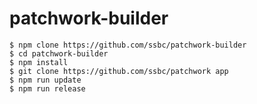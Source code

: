 # patchwork-builder

```shell
$ npm clone https://github.com/ssbc/patchwork-builder
$ cd patchwork-builder
$ npm install
$ git clone https://github.com/ssbc/patchwork app
$ npm run update
$ npm run release
```
